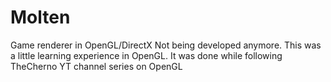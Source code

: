 # Molten
Game renderer in OpenGL/DirectX
Not being developed anymore. This was a little learning experience in OpenGL.
It was done while following TheCherno YT channel series on OpenGL
